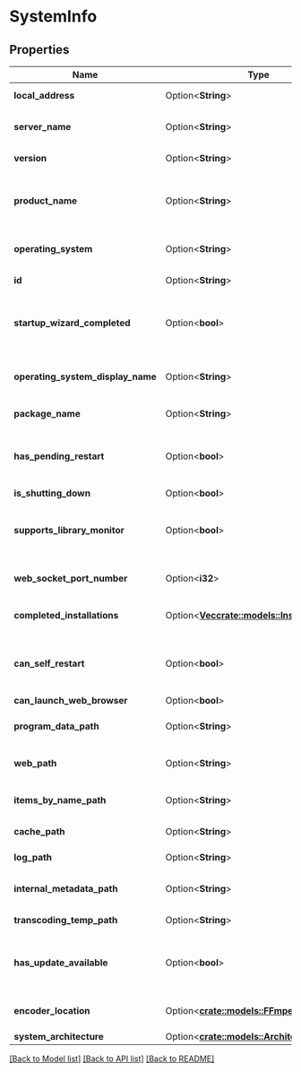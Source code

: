# SystemInfo

## Properties

Name | Type | Description | Notes
------------ | ------------- | ------------- | -------------
**local_address** | Option<**String**> | Gets or sets the local address. | [optional]
**server_name** | Option<**String**> | Gets or sets the name of the server. | [optional]
**version** | Option<**String**> | Gets or sets the server version. | [optional]
**product_name** | Option<**String**> | Gets or sets the product name. This is the AssemblyProduct name. | [optional]
**operating_system** | Option<**String**> | Gets or sets the operating system. | [optional]
**id** | Option<**String**> | Gets or sets the id. | [optional]
**startup_wizard_completed** | Option<**bool**> | Gets or sets a value indicating whether the startup wizard is completed. | [optional]
**operating_system_display_name** | Option<**String**> | Gets or sets the display name of the operating system. | [optional]
**package_name** | Option<**String**> | Gets or sets the package name. | [optional]
**has_pending_restart** | Option<**bool**> | Gets or sets a value indicating whether this instance has pending restart. | [optional]
**is_shutting_down** | Option<**bool**> |  | [optional]
**supports_library_monitor** | Option<**bool**> | Gets or sets a value indicating whether [supports library monitor]. | [optional]
**web_socket_port_number** | Option<**i32**> | Gets or sets the web socket port number. | [optional]
**completed_installations** | Option<[**Vec<crate::models::InstallationInfo>**](InstallationInfo.md)> | Gets or sets the completed installations. | [optional]
**can_self_restart** | Option<**bool**> | Gets or sets a value indicating whether this instance can self restart. | [optional]
**can_launch_web_browser** | Option<**bool**> |  | [optional]
**program_data_path** | Option<**String**> | Gets or sets the program data path. | [optional]
**web_path** | Option<**String**> | Gets or sets the web UI resources path. | [optional]
**items_by_name_path** | Option<**String**> | Gets or sets the items by name path. | [optional]
**cache_path** | Option<**String**> | Gets or sets the cache path. | [optional]
**log_path** | Option<**String**> | Gets or sets the log path. | [optional]
**internal_metadata_path** | Option<**String**> | Gets or sets the internal metadata path. | [optional]
**transcoding_temp_path** | Option<**String**> | Gets or sets the transcode path. | [optional]
**has_update_available** | Option<**bool**> | Gets or sets a value indicating whether this instance has update available. | [optional]
**encoder_location** | Option<[**crate::models::FFmpegLocation**](FFmpegLocation.md)> | Enum describing the location of the FFmpeg tool. | [optional]
**system_architecture** | Option<[**crate::models::Architecture**](Architecture.md)> |  | [optional]

[[Back to Model list]](../README.md#documentation-for-models) [[Back to API list]](../README.md#documentation-for-api-endpoints) [[Back to README]](../README.md)


